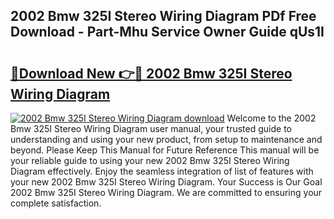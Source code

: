 ## 2002 Bmw 325I Stereo Wiring Diagram PDf Free Download - Part-Mhu Service Owner Guide qUs1I

# <h2><a href="http://dfs3bs.blite.top/?on=2002+Bmw+325I+Stereo+Wiring+Diagram">🔗Download New 👉🔴 2002 Bmw 325I Stereo Wiring Diagram</a></h2>

[![2002 Bmw 325I Stereo Wiring Diagram download](https://i.imgur.com/lujVjoI.png)](http://dfs3bs.blite.top/?on=2002+Bmw+325I+Stereo+Wiring+Diagram)
Welcome to the 2002 Bmw 325I Stereo Wiring Diagram user manual, your trusted guide to understanding and using your new product, from setup to maintenance and beyond. Please Keep This Manual for Future Reference This manual will be your reliable guide to using your new 2002 Bmw 325I Stereo Wiring Diagram effectively. Enjoy the seamless integration of list of features with your new 2002 Bmw 325I Stereo Wiring Diagram. Your Success is Our Goal 2002 Bmw 325I Stereo Wiring Diagram. We are committed to ensuring your complete satisfaction.
